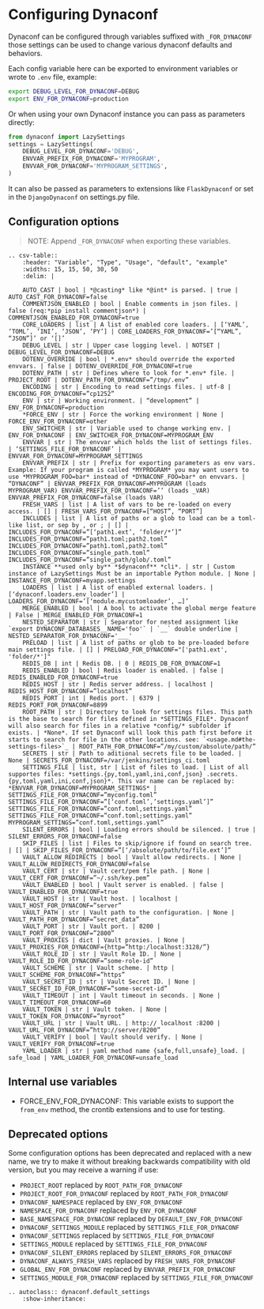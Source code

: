 # Configuring Dynaconf

Dynaconf can be configured through variables suffixed with `_FOR_DYNACONF` those settings can be used to change various dynaconf defaults and behaviors.

Each config variable here can be exported to environment variables or wrote to `.env` file, example:

```bash
export DEBUG_LEVEL_FOR_DYNACONF=DEBUG
export ENV_FOR_DYNACONF=production
```

Or when using your own Dynaconf instance you can pass as parameters directly:

```py
from dynaconf import LazySettings
settings = LazySettings(
    DEBUG_LEVEL_FOR_DYNACONF='DEBUG',
    ENVVAR_PREFIX_FOR_DYNACONF='MYPROGRAM',
    ENVVAR_FOR_DYNACONF='MYPROGRAM_SETTINGS',
)
```

It can also be passed as parameters to extensions like `FlaskDynaconf` or set in the `DjangoDynaconf` on settings.py file.

## Configuration options

> NOTE: Append `_FOR_DYNACONF` when exporting these variables.

```eval_rst
.. csv-table::
    :header: "Variable", "Type", "Usage", "default", "example"
    :widths: 15, 15, 50, 30, 50
    :delim: |

    AUTO_CAST | bool | *@casting* like *@int* is parsed. | true | AUTO_CAST_FOR_DYNACONF=false
    COMMENTJSON_ENABLED | bool | Enable comments in json files. | false (req:*pip install commentjson*) | COMMENTJSON_ENABLED_FOR_DYNACONF=true
    CORE_LOADERS | list | A list of enabled core loaders. | [‘YAML’, ‘TOML’, ‘INI’, ‘JSON’, ‘PY’] | CORE_LOADERS_FOR_DYNACONF=’[“YAML”, “JSON”]’ or ‘[]’
    DEBUG_LEVEL | str | Upper case logging level. | NOTSET | DEBUG_LEVEL_FOR_DYNACONF=DEBUG
    DOTENV_OVERRIDE | bool | *.env* should override the exported envvars. | false | DOTENV_OVERRIDE_FOR_DYNACONF=true
    DOTENV_PATH | str | Defines where to look for *.env* file. | PROJECT_ROOT | DOTENV_PATH_FOR_DYNACONF=”/tmp/.env”
    ENCODING | str | Encoding to read settings files. | utf-8 | ENCODING_FOR_DYNACONF=”cp1252”
    ENV | str | Working environment. | “development” | ENV_FOR_DYNACONF=production
    *FORCE_ENV | str | Force the working environment | None | FORCE_ENV_FOR_DYNACONF=other
    ENV_SWITCHER | str | Variable used to change working env. | ENV_FOR_DYNACONF | ENV_SWITCHER_FOR_DYNACONF=MYPROGRAM_ENV
    ENVVAR | str | The envvar which holds the list of settings files. | ‘SETTINGS_FILE_FOR_DYNACONF’ | ENVVAR_FOR_DYNACONF=MYPROGRAM_SETTINGS
    ENVVAR_PREFIX | str | Prefix for exporting parameters as env vars. Example: If your program is called *MYPROGRAM* you may want users to use *MYPROGRAM_FOO=bar* instead of *DYNACONF_FOO=bar* on envvars. | “DYNACONF” | ENVVAR_PREFIX_FOR_DYNACONF=MYPROGRAM (loads MYPROGRAM_VAR) ENVVAR_PREFIX_FOR_DYNACONF=’’ (loads _VAR) ENVVAR_PREFIX_FOR_DYNACONF=false (loads VAR)
    FRESH_VARS | list | A list of vars to be re-loaded on every access. | [] | FRESH_VARS_FOR_DYNACONF=[“HOST”, “PORT”]
    INCLUDES | list | A list of paths or a glob to load can be a toml-like list, or sep by , or ; | [] | INCLUDES_FOR_DYNACONF=”[‘path1.ext’, ‘folder/*’]” INCLUDES_FOR_DYNACONF=”path1.toml;path2.toml” INCLUDES_FOR_DYNACONF=”path1.toml,path2.toml” INCLUDES_FOR_DYNACONF=”single_path.toml” INCLUDES_FOR_DYNACONF=”single_path/glob/.toml”
    INSTANCE **used only by** *$dynaconf** *cli*. | str | Custom instance of LazySettings Must be an importable Python module. | None | INSTANCE_FOR_DYNACONF=myapp.settings
    LOADERS | list | A list of enabled external loaders. |	[‘dynaconf.loaders.env_loader’] | LOADERS_FOR_DYNACONF=’[‘module.mycustomloader’, …]’
    MERGE_ENABLED | bool | A bool to activate the global merge feature | False | MERGE_ENABLED_FOR_DYNACONF=1
    NESTED_SEPARATOR | str | Separator for nested assignment like `export DYNACONF_DATABASES__NAME='foo'` | `__` double underline | NESTED_SEPARATOR_FOR_DYNACONF='___'
    PRELOAD | list | A list of paths or glob to be pre-loaded before main settings file. | [] | PRELOAD_FOR_DYNACONF="['path1.ext', 'folder/*']"
    REDIS_DB | int | Redis DB. | 0 | REDIS_DB_FOR_DYNACONF=1
    REDIS_ENABLED | bool | Redis loader is enabled. | false | REDIS_ENABLED_FOR_DYNACONF=true
    REDIS_HOST | str | Redis server address. | localhost | REDIS_HOST_FOR_DYNACONF=”localhost”
    REDIS_PORT | int | Redis port. | 6379 | REDIS_PORT_FOR_DYNACONF=8899
    ROOT_PATH | str | Directory to look for settings files. This path is the base to search for files defined in *SETTINGS_FILE*. Dynaconf will also search for files in a relative *config/* subfolder if exists. | *None*. If set Dynaconf will look this path first before it starts to search for file in the other locations. see: `<usage.md#the-settings-files>`_ | ROOT_PATH_FOR_DYNACONF=”/my/custom/absolute/path/”
    SECRETS | str | Path to aditional secrets file to be loaded. |	None | SECRETS_FOR_DYNACONF=/var/jenkins/settings_ci.toml
    SETTINGS_FILE | list, str | List of files to load. | List of all supportes files: *settings.{py,toml,yaml,ini,conf,json} .secrets.{py,toml,yaml,ini,conf,json}*. This var name can be replaced by: *ENVVAR_FOR_DYNACONF=MYPROGRAM_SETTINGS* | SETTINGS_FILE_FOR_DYNACONF=”myconfig.toml” SETTINGS_FILE_FOR_DYNACONF=”[‘conf.toml’,’settings.yaml’]” SETTINGS_FILE_FOR_DYNACONF=”conf.toml,settings.yaml” SETTINGS_FILE_FOR_DYNACONF=”conf.toml;settings.yaml” MYPROGRAM_SETTINGS=”conf.toml,settings.yaml”
    SILENT_ERRORS | bool | Loading errors should be silenced. | true | SILENT_ERRORS_FOR_DYNACONF=false
    SKIP_FILES | list | Files to skip/ignore if found on search tree. | [] | SKIP_FILES_FOR_DYNACONF=”[‘/absolute/path/to/file.ext’]”
    VAULT_ALLOW_REDIRECTS | bool | Vault allow redirects. | None | VAULT_ALLOW_REDIRECTS_FOR_DYNACONF=false
    VAULT_CERT | str | Vault cert/pem file path. | None | VAULT_CERT_FOR_DYNACONF=”~/.ssh/key.pem”
    VAULT_ENABLED | bool | Vault server is enabled. | false | VAULT_ENABLED_FOR_DYNACONF=true
    VAULT_HOST | str | Vault host. | localhost | VAULT_HOST_FOR_DYNACONF=”server”
    VAULT_PATH | str | Vault path to the configuration. | None | VAULT_PATH_FOR_DYNACONF=”secret_data”
    VAULT_PORT | str | Vault port. | 8200 | VAULT_PORT_FOR_DYNACONF=”2800”
    VAULT_PROXIES | dict | Vault proxies. | None | VAULT_PROXIES_FOR_DYNACONF={http=”http:/localhost:3128/”}
    VAULT_ROLE_ID | str | Vault Role ID. | None | VAULT_ROLE_ID_FOR_DYNACONF=”some-role-id”
    VAULT_SCHEME | str | Vault scheme. | http | VAULT_SCHEME_FOR_DYNACONF=”https”
    VAULT_SECRET_ID | str | Vault Secret ID. | None | VAULT_SECRET_ID_FOR_DYNACONF=”some-secret-id”
    VAULT_TIMEOUT | int | Vault timeout in seconds. | None | VAULT_TIMEOUT_FOR_DYNACONF=60
    VAULT_TOKEN | str | Vault token. | None | VAULT_TOKEN_FOR_DYNACONF=”myroot”
    VAULT_URL | str | Vault URL. | http:// localhost :8200 | VAULT_URL_FOR_DYNACONF=”http://server/8200”
    VAULT_VERIFY | bool | Vault should verify. | None | VAULT_VERIFY_FOR_DYNACONF=true
    YAML_LOADER | str | yaml method name {safe,full,unsafe}_load. | safe_load | YAML_LOADER_FOR_DYNACONF=unsafe_load
```

## Internal use variables

- FORCE_ENV_FOR_DYNACONF:  This variable exists to support the `from_env` method, the crontib extensions and to use for testing.

## Deprecated options

Some configuration options has been deprecated and replaced with a new name, we try to make it without breaking backwards compatibility with old version, but you may receive a warning if use:

- `PROJECT_ROOT` replaced by `ROOT_PATH_FOR_DYNACONF`
- `PROJECT_ROOT_FOR_DYNACONF` replaced by `ROOT_PATH_FOR_DYNACONF`
- `DYNACONF_NAMESPACE` replaced by `ENV_FOR_DYNACONF`
- `NAMESPACE_FOR_DYNACONF` replaced by `ENV_FOR_DYNACONF`
- `BASE_NAMESPACE_FOR_DYNACONF` replaced by `DEFAULT_ENV_FOR_DYNACONF`
- `DYNACONF_SETTINGS_MODULE` replaced by `SETTINGS_FILE_FOR_DYNACONF`
- `DYNACONF_SETTINGS` replaced by `SETTINGS_FILE_FOR_DYNACONF`
- `SETTINGS_MODULE` replaced by `SETTINGS_FILE_FOR_DYNACONF`
- `DYNACONF_SILENT_ERRORS` replaced by `SILENT_ERRORS_FOR_DYNACONF`
- `DYNACONF_ALWAYS_FRESH_VARS` replaced by `FRESH_VARS_FOR_DYNACONF`
- `GLOBAL_ENV_FOR_DYNACONF` replaced by `ENVVAR_PREFIX_FOR_DYNACONF`
- `SETTINGS_MODULE_FOR_DYNACONF` replaced by `SETTINGS_FILE_FOR_DYNACONF`

```eval_rst
.. autoclass:: dynaconf.default_settings
    :show-inheritance:
```
